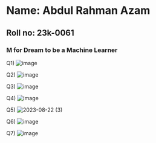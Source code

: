 # Name: Abdul Rahman Azam
## Roll no: 23k-0061
### M for Dream to be a Machine Learner


Q1) ![image](https://github.com/AbdulRahmanAzam/PfFall23/assets/69141440/0886e302-a954-46b9-89bf-aa6c2b0eb3b0)

Q2) ![image](https://github.com/AbdulRahmanAzam/PfFall23/assets/69141440/6feaa37f-30c4-4528-9dbd-3e3abca16ed8)

Q3) ![image](https://github.com/AbdulRahmanAzam/PfFall23/assets/69141440/5499060f-b599-4dfb-a073-9762fc8220ba)

Q4) ![image](https://github.com/AbdulRahmanAzam/PfFall23/assets/69141440/120552b5-a4e5-4d70-9855-13d7fc88a083)

Q5) ![2023-08-22 (3)](https://github.com/AbdulRahmanAzam/PfFall23/assets/69141440/85878eaa-5922-4f14-b65a-67ccd404997e)

Q6)  ![image](https://github.com/AbdulRahmanAzam/PfFall23/assets/69141440/698ed537-76cf-4911-a8d8-6d5687d6ffb0)

Q7) ![image](https://github.com/AbdulRahmanAzam/PfFall23/assets/69141440/bd9b3c22-4bd5-461e-a5ff-58b4a9984acc)
